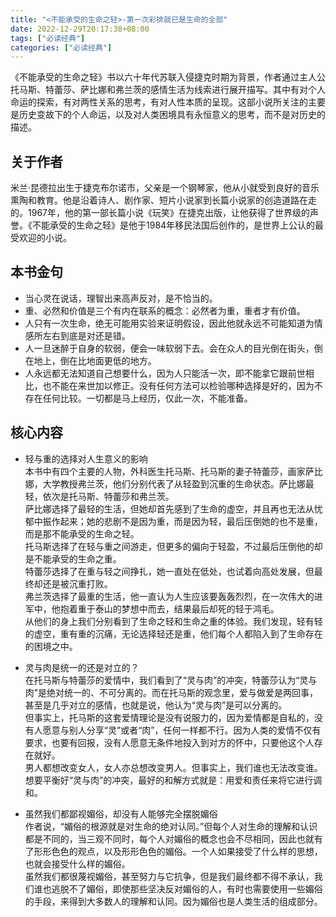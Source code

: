 ```yaml
---
title: "<不能承受的生命之轻>-第一次彩排就已是生命的全部"
date: 2022-12-29T20:17:38+08:00
tags: ["必读经典"]
categories: ["必读经典"]
---
```


《不能承受的生命之轻》书以六十年代苏联入侵捷克时期为背景，作者通过主人公托马斯、特蕾莎、萨比娜和弗兰茨的感情生活为线索进行展开描写。其中有对个人命运的探索，有对两性关系的思考，有对人性本质的呈现。这部小说所关注的主要是历史变故下的个人命运，以及对人类困境具有永恒意义的思考，而不是对历史的描述。  

## 关于作者  
米兰·昆德拉出生于捷克布尔诺市，父亲是一个钢琴家，他从小就受到良好的音乐熏陶和教育。他是沿着诗人、剧作家、短片小说家到长篇小说家的创造道路在走的。1967年，他的第一部长篇小说《玩笑》在捷克出版，让他获得了世界级的声誉。《不能承受的生命之轻》是他于1984年移民法国后创作的，是世界上公认的最受欢迎的小说。  

## 本书金句  
* 当心灵在说话，理智出来高声反对，是不恰当的。  
* 重、必然和价值是三个有内在联系的概念：必然者为重，重者才有价值。  
* 人只有一次生命，绝无可能用实验来证明假设，因此他就永远不可能知道为情感所左右到底是对还是错。  
* 人一旦迷醉于自身的软弱，便会一味软弱下去。会在众人的目光倒在街头，倒在地上，倒在比地面更低的地方。  
* 人永远都无法知道自己想要什么，因为人只能活一次，即不能拿它跟前世相比，也不能在来世加以修正。没有任何方法可以检验哪种选择是好的，因为不存在任何比较。一切都是马上经历，仅此一次，不能准备。  

## 核心内容  
* 轻与重的选择对人生意义的影响  
本书中有四个主要的人物，外科医生托马斯、托马斯的妻子特蕾莎，画家萨比娜，大学教授弗兰茨，他们分别代表了从轻盈到沉重的生命状态。萨比娜最轻，依次是托马斯、特蕾莎和弗兰茨。  
萨比娜选择了最轻的生活，但她却首先感到了生命的虚空，并且再也无法从忧郁中振作起来；她的悲剧不是因为重，而是因为轻，最后压倒她的也不是重，而是那不能承受的生命之轻。  
托马斯选择了在轻与重之间游走，但更多的偏向于轻盈，不过最后压倒他的却是不能承受的生命之重。  
特蕾莎选择了在重与轻之间挣扎，她一直处在低处，也试着向高处发展，但最终却还是被沉重打败。  
弗兰茨选择了最重的生活，他一直认为人生应该要轰轰烈烈，在一次伟大的进军中，他抱着重于泰山的梦想中而去，结果最后却死的轻于鸿毛。  
从他们的身上我们分别看到了生命之轻和生命之重的体验。我们发现，轻有轻的虚空，重有重的沉痛，无论选择轻还是重，他们每个人都陷入到了生命存在的困境之中。  

* 灵与肉是统一的还是对立的？  
在托马斯与特蕾莎的爱情中，我们看到了“灵与肉”的冲突，特蕾莎认为“灵与肉”是绝对统一的、不可分离的。而在托马斯的观念里，爱与做爱是两回事，甚至是几乎对立的感情，也就是说，他认为“灵与肉”是可以分离的。  
但事实上，托马斯的这套爱情理论是没有说服力的，因为爱情都是自私的，没有人愿意与别人分享“灵”或者“肉”，任何一样都不行。因为人类的爱情不仅有要求，也要有回报，没有人愿意无条件地投入到对方的怀中，只要他这个人存在就好。  
男人都想改变女人，女人亦总想改变男人。但事实上，我们谁也无法改变谁。想要平衡好“灵与肉”的冲突，最好的和解方式就是：用爱和责任来将它进行调和。  

* 虽然我们都鄙视媚俗，却没有人能够完全摆脱媚俗  
作者说，“媚俗的根源就是对生命的绝对认同。”但每个人对生命的理解和认识都是不同的，当三观不同时，每个人对媚俗的概念也会不尽相同，因此也就有了形形色色的观点，以及形形色色的媚俗。一个人如果接受了什么样的思想，也就会接受什么样的媚俗。  
虽然我们都很蔑视媚俗，甚至努力与它抗争，但是我们最终都不得不承认，我们谁也逃脱不了媚俗，即使那些坚决反对媚俗的人，有时也需要使用一些媚俗的手段，来得到大多数人的理解和认同。因为媚俗也是人类生活的组成部分。  


